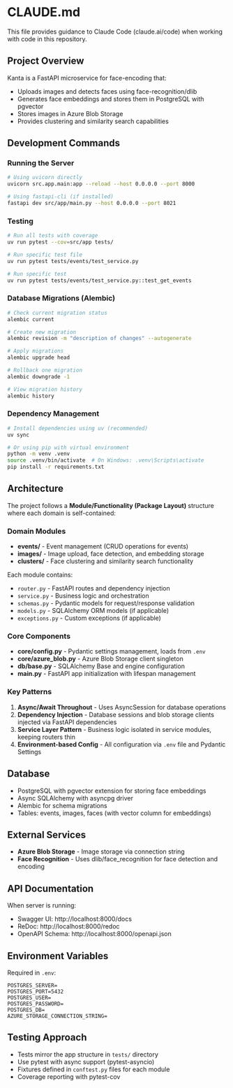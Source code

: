 # CLAUDE.md

This file provides guidance to Claude Code (claude.ai/code) when working with code in this repository.

## Project Overview

Kanta is a FastAPI microservice for face-encoding that:
- Uploads images and detects faces using face-recognition/dlib
- Generates face embeddings and stores them in PostgreSQL with pgvector
- Stores images in Azure Blob Storage
- Provides clustering and similarity search capabilities

## Development Commands

### Running the Server
```bash
# Using uvicorn directly
uvicorn src.app.main:app --reload --host 0.0.0.0 --port 8000

# Using fastapi-cli (if installed)
fastapi dev src/app/main.py --host 0.0.0.0 --port 8021
```

### Testing
```bash
# Run all tests with coverage
uv run pytest --cov=src/app tests/

# Run specific test file
uv run pytest tests/events/test_service.py

# Run specific test
uv run pytest tests/events/test_service.py::test_get_events
```

### Database Migrations (Alembic)
```bash
# Check current migration status
alembic current

# Create new migration
alembic revision -m "description of changes" --autogenerate

# Apply migrations
alembic upgrade head

# Rollback one migration
alembic downgrade -1

# View migration history
alembic history
```

### Dependency Management
```bash
# Install dependencies using uv (recommended)
uv sync

# Or using pip with virtual environment
python -m venv .venv
source .venv/bin/activate  # On Windows: .venv\Scripts\activate
pip install -r requirements.txt
```

## Architecture

The project follows a **Module/Functionality (Package Layout)** structure where each domain is self-contained:

### Domain Modules
- **events/** - Event management (CRUD operations for events)
- **images/** - Image upload, face detection, and embedding storage
- **clusters/** - Face clustering and similarity search functionality

Each module contains:
- `router.py` - FastAPI routes and dependency injection
- `service.py` - Business logic and orchestration
- `schemas.py` - Pydantic models for request/response validation
- `models.py` - SQLAlchemy ORM models (if applicable)
- `exceptions.py` - Custom exceptions (if applicable)

### Core Components
- **core/config.py** - Pydantic settings management, loads from `.env`
- **core/azure_blob.py** - Azure Blob Storage client singleton
- **db/base.py** - SQLAlchemy Base and engine configuration
- **main.py** - FastAPI app initialization with lifespan management

### Key Patterns
1. **Async/Await Throughout** - Uses AsyncSession for database operations
2. **Dependency Injection** - Database sessions and blob storage clients injected via FastAPI dependencies
3. **Service Layer Pattern** - Business logic isolated in service modules, keeping routers thin
4. **Environment-based Config** - All configuration via `.env` file and Pydantic Settings

## Database

- PostgreSQL with pgvector extension for storing face embeddings
- Async SQLAlchemy with asyncpg driver
- Alembic for schema migrations
- Tables: events, images, faces (with vector column for embeddings)

## External Services

- **Azure Blob Storage** - Image storage via connection string
- **Face Recognition** - Uses dlib/face_recognition for face detection and encoding

## API Documentation

When server is running:
- Swagger UI: http://localhost:8000/docs
- ReDoc: http://localhost:8000/redoc
- OpenAPI Schema: http://localhost:8000/openapi.json

## Environment Variables

Required in `.env`:
```
POSTGRES_SERVER=
POSTGRES_PORT=5432
POSTGRES_USER=
POSTGRES_PASSWORD=
POSTGRES_DB=
AZURE_STORAGE_CONNECTION_STRING=
```

## Testing Approach

- Tests mirror the app structure in `tests/` directory
- Use pytest with async support (pytest-asyncio)
- Fixtures defined in `conftest.py` files for each module
- Coverage reporting with pytest-cov